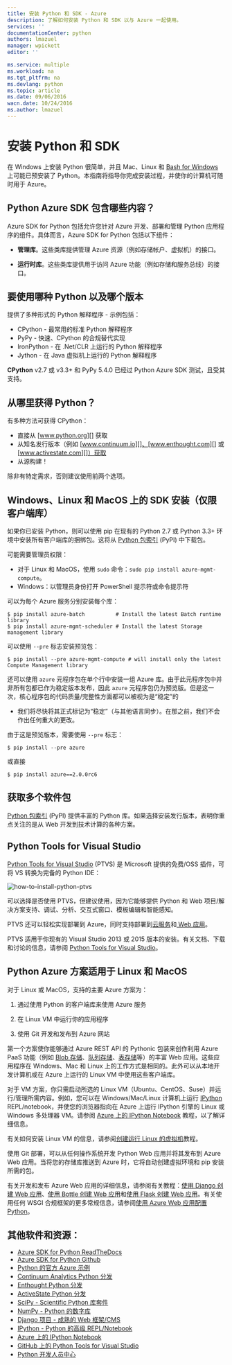 ```yaml
---
title: 安装 Python 和 SDK - Azure
description: 了解如何安装 Python 和 SDK 以与 Azure 一起使用。
services: ''
documentationCenter: python
authors: lmazuel
manager: wpickett
editor: ''

ms.service: multiple
ms.workload: na
ms.tgt_pltfrm: na
ms.devlang: python
ms.topic: article
ms.date: 09/06/2016
wacn.date: 10/24/2016
ms.author: lmazuel
---
```


# 安装 Python 和 SDK

在 Windows 上安装 Python 很简单，并且 Mac、Linux 和 [Bash for Windows](https://msdn.microsoft.com/commandline/wsl/about) 上可能已预安装了 Python。本指南将指导你完成安装过程，并使你的计算机可随时用于 Azure。

## Python Azure SDK 包含哪些内容？

Azure SDK for Python 包括允许您针对 Azure 开发、部署和管理 Python 应用程序的组件。具体而言，Azure SDK for Python 包括以下组件：

* **管理库**。这些类库提供管理 Azure 资源（例如存储帐户、虚拟机）的接口。

* **运行时库**。这些类库提供用于访问 Azure 功能（例如存储和服务总线）的接口。

## 要使用哪种 Python 以及哪个版本

提供了多种形式的 Python 解释程序 - 示例包括：

* CPython - 最常用的标准 Python 解释程序
* PyPy - 快速、CPython 的合规替代实现
* IronPython - 在 .Net/CLR 上运行的 Python 解释程序
* Jython - 在 Java 虚拟机上运行的 Python 解释程序

**CPython** v2.7 或 v3.3+ 和 PyPy 5.4.0 已经过 Python Azure SDK 测试，且受其支持。

## 从哪里获得 Python？

有多种方法可获得 CPython：

* 直接从 [www.python.org][] 获取
* 从知名发行版本（例如 [www.continuum.io][]、[www.enthought.com][] 或 [www.activestate.com][]）获取
* 从源构建！

除非有特定需求，否则建议使用前两个选项。

## Windows、Linux 和 MacOS 上的 SDK 安装（仅限客户端库）

如果你已安装 Python，则可以使用 pip 在现有的 Python 2.7 或 Python 3.3+ 环境中安装所有客户端库的捆绑包。这将从 [Python 包索引][] (PyPI) 中下载包。

可能需要管理员权限：

- 对于 Linux 和 MacOS，使用 `sudo` 命令：`sudo pip install azure-mgmt-compute`。
- Windows：以管理员身份打开 PowerShell 提示符或命令提示符

可以为每个 Azure 服务分别安装每个库：

```console
$ pip install azure-batch          # Install the latest Batch runtime library
$ pip install azure-mgmt-scheduler # Install the latest Storage management library
```

可以使用 `--pre` 标志安装预览包：

```console
$ pip install --pre azure-mgmt-compute # will install only the latest Compute Management library
```

还可以使用 `azure` 元程序包在单个行中安装一组 Azure 库。由于此元程序包中并非所有包都已作为稳定版本发布，因此 `azure` 元程序包仍为预览版。但是这一次，核心程序包的代码质量/完整性方面都可以被视为是“稳定”的
- 我们将尽快将其正式标记为“稳定”（与其他语言同步）。在那之前，我们不会作出任何重大的更改。

由于这是预览版本，需要使用 `--pre` 标志：

```console
$ pip install --pre azure
```

或直接

```console
$ pip install azure==2.0.0rc6
```

## 获取多个软件包

[Python 包索引][] (PyPI) 提供丰富的 Python 库。如果选择安装发行版本，表明你重点关注的是从 Web 开发到技术计算的各种方案。

## Python Tools for Visual Studio

[Python Tools for Visual Studio][] (PTVS) 是 Microsoft 提供的免费/OSS 插件，可将 VS 转换为完备的 Python IDE：

![how-to-install-python-ptvs](./media/python-how-to-install/how-to-install-python-ptvs.png)  

可以选择是否使用 PTVS，但建议使用，因为它能够提供 Python 和 Web 项目/解决方案支持、调试、分析、交互式窗口、模板编辑和智能感知。

PTVS 还可以轻松实现部署到 Azure，同时支持部署到[云服务][]和[ Web 应用][]。

PTVS 适用于你现有的 Visual Studio 2013 或 2015 版本的安装。有关文档、下载和讨论的信息，请参阅 [Python Tools for Visual Studio]。

## Python Azure 方案适用于 Linux 和 MacOS

对于 Linux 或 MacOS，支持的主要 Azure 方案为：

1. 通过使用 Python 的客户端库来使用 Azure 服务

2. 在 Linux VM 中运行你的应用程序

3. 使用 Git 开发和发布到 Azure 网站

第一个方案使你能够通过 Azure REST API 的 Pythonic 包装来创作利用 Azure PaaS 功能（例如 [Blob 存储][]、[队列存储][]、[表存储][]等）的丰富 Web 应用。这些应用程序在 Windows、Mac 和 Linux 上的工作方式是相同的。此外可以从本地开发计算机或在 Azure 上运行的 Linux VM 中使用这些客户端库。

对于 VM 方案，你只需启动所选的 Linux VM（Ubuntu、CentOS、Suse）并运行/管理所需内容。例如，您可以在 Windows/Mac/Linux 计算机上运行 [IPython][] REPL/notebook，并使您的浏览器指向在 Azure 上运行 IPython 引擎的 Linux 或 Windows 多处理器 VM。请参阅 [Azure 上的 IPython Notebook][] 教程，以了解详细信息。

有关如何安装 Linux VM 的信息，请参阅[创建运行 Linux 的虚拟机][]教程。

使用 Git 部署，可以从任何操作系统开发 Python Web 应用并将其发布到 Azure Web 应用。当将您的存储库推送到 Azure 时，它将自动创建虚拟环境和 pip 安装所需的包。

有关开发和发布 Azure Web 应用的详细信息，请参阅有关教程：[使用 Django 创建 Web 应用][]、[使用 Bottle 创建 Web 应用][]和[使用 Flask 创建 Web 应用][]。有关使用任何 WSGI 合规框架的更多常规信息，请参阅[使用 Azure Web 应用配置 Python][]。

## 其他软件和资源：

* [Azure SDK for Python ReadTheDocs](http://azure-sdk-for-python.readthedocs.io/en/latest/)
* [Azure SDK for Python Github](https://github.com/Azure/azure-sdk-for-python)
* [Python 的官方 Azure 示例](https://azure.microsoft.com/documentation/samples/?platform=python)
* [Continuum Analytics Python 分发][]
* [Enthought Python 分发][]
* [ActiveState Python 分发][]
* [SciPy - Scientific Python 库套件][]
* [NumPy - Python 的数字库][]
* [Django 项目 - 成熟的 Web 框架/CMS][]
* [IPython - Python 的高级 REPL/Notebook][]
* [Azure 上的 IPython Notebook][]
* [GitHub 上的 Python Tools for Visual Studio][]
* [Python 开发人员中心](/develop/python/)

[Continuum Analytics Python 分发]: http://continuum.io
[Enthought Python 分发]: http://www.enthought.com
[ActiveState Python 分发]: http://www.activestate.com
[www.python.org]: http://www.python.org
[www.continuum.io]: http://continuum.io
[www.enthought.com]: http://www.enthought.com
[www.activestate.com]: http://www.activestate.com
[SciPy - Scientific Python 库套件]: http://www.scipy.org
[NumPy - Python 的数字库]: http://www.numpy.org
[Django 项目 - 成熟的 Web 框架/CMS]: http://www.djangoproject.com
[IPython - Python 的高级 REPL/Notebook]: http://ipython.org
[IPython]: http://ipython.org
[Azure 上的 IPython Notebook]: ./virtual-machines/virtual-machines-linux-jupyter-notebook.md
[云服务]: ./cloud-services/cloud-services-python-ptvs.md
[ Web 应用]: ./app-service-web/web-sites-python-ptvs-django-mysql.md
[Python Tools for Visual Studio]: https://www.visualstudio.com/vs/python/
[GitHub 上的 Python Tools for Visual Studio]: http://microsoft.github.io/PTVS/
[Python 包索引]: http://pypi.python.org/pypi
[Microsoft Azure SDK for Python 2.7]: http://go.microsoft.com/fwlink/?LinkId=254281
[Microsoft Azure SDK for Python 3.4]: http://go.microsoft.com/fwlink/?LinkID=516990
[Setting up a Linux VM via the Azure portal]: /documentation/articles/create-and-configure-opensuse-vm-in-portal/
[How to use the Azure Command-Line Interface]: /documentation/articles/crossplat-cmd-tools/
[创建运行 Linux 的虚拟机]: ./virtual-machines/virtual-machines-linux-quick-create-portal.md
[使用 Django 创建 Web 应用]: ./app-service-web/web-sites-python-create-deploy-django-app.md
[使用 Bottle 创建 Web 应用]: ./app-service-web/web-sites-python-create-deploy-bottle-app.md
[使用 Flask 创建 Web 应用]: ./app-service-web/web-sites-python-create-deploy-flask-app.md
[使用 Azure Web 应用配置 Python]: ./app-service-web/web-sites-python-configure.md
[表存储]: ./storage/storage-python-how-to-use-table-storage.md
[队列存储]: ./storage/storage-python-how-to-use-queue-storage.md
[Blob 存储]: ./storage/storage-python-how-to-use-blob-storage.md

<!---HONumber=Mooncake_1017_2016-->
